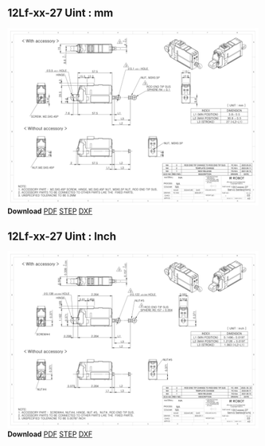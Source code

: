 ## 12Lf-xx-27 Uint : mm
![12Lf-xxF-27 Drawing](./data/ENG-ver_12Lf-xxxxx-27-Servo-Series_mm_Rev03_20250523.png)  
**Download** <a href="./data/ENG-ver_12Lf-xxxxx-27-Servo-Series_mm_Rev03_20250523.pdf" download>PDF</a> <a href="./data/12Lf-xxxxx-27-Servo-Series_Rev03_20250523.step" download>STEP</a> <a href="./data/12Lf-xxxxx-27-Servo-Seriesmm_Rev03_20250523.DXF" download>DXF</a>
## 12Lf-xx-27 Uint : Inch
![12Lf-xxF-27 Drawing](./data/ENG-ver_12Lf-xxxxx-27-Servo-Series_inch_Rev03_20250523.png)  
**Download** <a href="./data/ENG-ver_12Lf-xxxxx-27-Servo-Series_inch_Rev03_20250523.pdf" download>PDF</a> <a href="./data/12Lf-xxxxx-27-Servo-Series_Rev03_20250523.step" download>STEP</a> <a href="./data/12Lf-xxxxx-27-Servo-Seriesinch_Rev03_20250523.DXF" download>DXF</a>